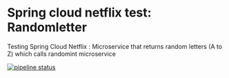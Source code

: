 Spring cloud netflix test: Randomletter
============
Testing Spring Cloud Netflix : Microservice that returns random letters (A to Z) which calls randomint microservice

[![pipeline status](https://gitlab.com/etiennepeiniau/spring-cloud-netflix-test-randomletter/badges/master/pipeline.svg)](https://gitlab.com/etiennepeiniau/spring-cloud-netflix-test-randomletter/commits/master)
